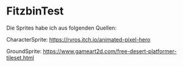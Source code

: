 # FitzbinTest

Die Sprites habe ich aus folgenden Quellen:

CharacterSprite: https://rvros.itch.io/animated-pixel-hero

GroundSprite: https://www.gameart2d.com/free-desert-platformer-tileset.html
